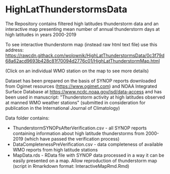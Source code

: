 # HighLatThunderstormsData
The Repository contains filtered high latitudes thunderstorm data and an interactive map presenting mean number of annual thunderstorm days at high latitudes in years 2000-2019

To see interactive thunderstorm map (instead raw html text file) use this address: https://rawcdn.githack.com/wolownik/HighLatThunderstormsData/0c3f79d68a62acd9693b428c81f70094d2776c01/HighLatThunderstormMap.html 

(Click on an individual WMO station on the map to see more details)

Dataset has been prepared on the basis of SYNOP reports downloaded from Ogimet resources (https://www.ogimet.com) and NOAA Integrated Surface Database at https://www.ncdc.noaa.gov/isd/data-access and has been used in manuscript: "Thunderstorm activity at high latitudes observed at manned WMO weather stations" (submitted in consideration for publication in the International Journal of Climatology)

Data folder contains:
- ThunderstormSYNOPsAfterVerification.csv - all SYNOP reports containing information about high latitude thunderstorms from 2000-2019 (which have passed the verification process)
- DataCompletenessPreVerification.csv - data completeness of available WMO reports from high latitude stations
- MapData.rds - RData file with SYNOP data processed in a way it can be easily presented on a map. Allow reproduction of thunderstorm map (script in Rmarkdown format: InteractiveMapRmd.Rmd) 
